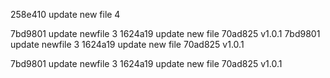 258e410 update new file 4



7bd9801 update newfile 3
1624a19 update new file
70ad825 v1.0.1
7bd9801 update newfile 3
1624a19 update new file
70ad825 v1.0.1



7bd9801 update newfile 3
1624a19 update new file
70ad825 v1.0.1
